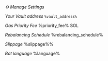 *⚙️ Manage Settings*

*Your Vault address*
`%vault_address%`

*Gas Priority Fee*
%priority_fee% SOL

*Rebalancing Schedule*
%rebalancing_schedule%

*Slippage*
%slippage%%

*Bot language*
%language%